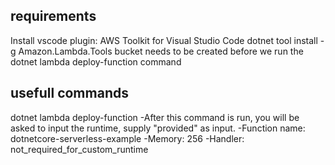 ## requirements
Install vscode plugin: AWS Toolkit for Visual Studio Code
dotnet tool install -g Amazon.Lambda.Tools
bucket needs to be created before we run the dotnet lambda deploy-function command

## usefull commands
dotnet lambda deploy-function
        -After this command is run, you will be asked to input the runtime, supply "provided" as input.
        -Function name: dotnetcore-serverless-example
        -Memory: 256
        -Handler: not_required_for_custom_runtime

